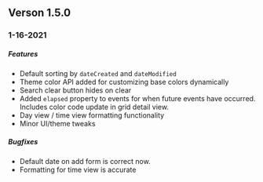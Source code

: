 ## Verson 1.5.0
### 1-16-2021

##### Features
- Default sorting by `dateCreated` and `dateModified`
- Theme color API added for customizing base colors dynamically
- Search clear button hides on clear
- Added `elapsed` property to events for when future events have occurred. Includes color code update in grid detail view.
- Day view / time view formatting functionality
- Minor UI/theme tweaks

##### Bugfixes
- Default date on add form is correct now.
- Formatting for time view is accurate 